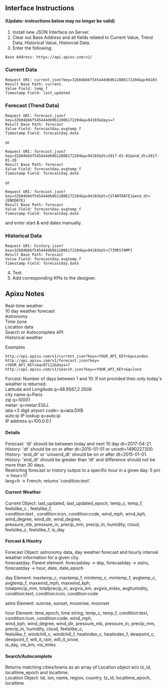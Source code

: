 ## Interface Instructions
#### (Update: instructions below may no longer be valid)

1. Install new JSON Interface on Server.</br>
2. Clear out Base Address and all fields related to Current Value, Trend Data, Historical Value, Historcial Data.</br>
3. Enter the following:</br>
```
Base Address: https://api.apixu.com/v1/
```

### Current Data
```
Request URI: current.json?key=32b04bb6f545444db9b12806172204&q=94103
Result Base Path: current.
Value Field: temp_f
Timestamp Field: last_updated
```

### Forecast (Trend Data)
```
Request URI: forecast.json?key=32b04bb6f545444db9b12806172204&q=94103&days=7
Result Base Path: forecast
Value Field: forecastday.avgtemp_f
Timestamp Field: forecastday.date
```
or
```
Request URI: forecast.json?key=32b04bb6f545444db9b12806172204&q=94103&dt=2017-01-01&end_dt=2017-01-20
Result Base Path: forecast
Value Field: forecastday.avgtemp_f
Timestamp Field: forecastday.date
```
or
```
Request URI: forecast.json?key=32b04bb6f545444db9b12806172204&q=94103&dt={STARTDATE}&end_dt={ENDDATE}
Result Base Path: forecast
Value Field: forecastday.avgtemp_f
Timestamp Field: forecastday.date
```
and enter start & end dates manually.
### Historical Data
```
Request URI: history.json?key=32b04bb6f545444db9b12806172204&q=94103&dt={TIMESTAMP}
Result Base Path: forecast
Value Field: forecastday.avgtemp_f
Timestamp Field: forecastday.date
```

4. Test.
5. Add corresponding KPIs to the designer.


## Apixu Notes
  
  Real-time weather</br>
  10 day weather forecast</br>
 Astronomy</br>
 Time zone</br>
 Location data</br>
 Search or Autocomplete API</br>
 Historical weather</br>
 
 Examples
 ```
 http://api.apixu.com/v1/current.json?key=<YOUR_API_KEY>&q=London
 http://api.apixu.com/v1/forecast.json?key=<YOUR_API_KEY>&q=07112&days=7
 http://api.apixu.com/v1/search.json?key=<YOUR_API_KEY>&q=lond
 ```
 Forcast: Number of days between 1 and 10. If not provided then only today's weather is returned.</br>
 Latitude and Longitude q=48.8567,2.3508</br>
 city name q=Paris</br>
 zip q=10001</br>
 metar:<metar code> q=metar:EGLL</br>
 iata:<3 digit airport code> q=iata:DXB</br>
 auto:ip IP lookup q=auto:ip</br>
 IP address q=100.0.0.1</br>
 
 #### Details
 Forecast: 'dt' should be between today and next 10 day dt=2017-04-21.</br>
 History: 'dt' should be on or after dt=2015-01-01 or unixdt=1490227200.</br>
 History: 'end_dt' or 'unixend_dt' should be on or after dt=2015-01-01.</br>
 History: 'end_dt' should be greater than 'dt' and difference should not be more than 30 days.</br>
 Restricting forecast or history output to a specific hour in a given day: 5 pm -> hour=17</br>
 lang=fr -> French; returns 'condition:text'.
 
 #### Current Weather
 Current Object: last_updated, last_updated_epoch, temp_c, temp_f, feelslike_c	, feelslike_f,</br>
 condition:text	, condition:icon, condition:code, wind_mph, wind_kph, wind_degree, wind_dir, wind_degree,</br>
 pressure_mb, pressure_in, precip_mm, precip_in, humidity, cloud, feelslike_c, feelslike_f, is_day
 
 #### Forcast & Hisotry
 Forecast Object: astronomy data, day weather forecast and hourly interval weather information for a given city.</br>
 forecastday: Parent element. forecastday -> day, forecastday -> astro, forecastday -> hour, date, date_epoch
 
 day Element: maxtemp_c, maxtemp_f, mintemp_c, mintemp_f, avgtemp_c, avgtemp_f, maxwind_mph, maxwind_kph,</br>
 totalprecip_mm, totalprecip_in, avgvis_km, avgvis_miles, avghumidity, condition:text, condition:icon, condition:code
 
 astro Element: sunrise, sunset, moonrise, moonset
 
 hour Element: time_epoch, time	string, temp_c, temp_f, condition:text, condition:icon, condition:code, wind_mph,</br> 
 wind_kph, wind_degree, wind_dir, pressure_mb, pressure_in, precip_mm, precip_in, humidity, cloud, feelslike_c,</br> 
 feelslike_f, windchill_c, windchill_f, heatindex_c, heatindex_f, dewpoint_c, dewpoint_f, will_it_rain, will_it_snow,</br>
 is_day, vis_km, vis_miles
 
 #### Search/Autocomplete
 Returns matching cities/towns as an array of Location object w/o tz_id, localtime_epoch and localtime.</br>
 Location Object: lat, lon, name, region, country, tz_id, localtime_epoch, localtime
